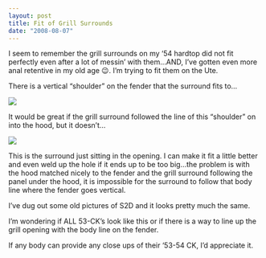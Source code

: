 ```yaml
---
layout: post
title: Fit of Grill Surrounds
date: "2008-08-07"
---
```


I seem to remember the grill surrounds on my ‘54 hardtop did not fit perfectly even after a lot of messin’ with them…AND, I’ve gotten even more anal retentive in my old age 😉. I’m trying to fit them on the Ute.

There is a vertical “shoulder” on the fender that the surround fits to…

![](/images/Kart_Hauler_Blog/15-manifold_030.jpg)

It would be great if the grill surround followed the line of this “shoulder” on into the hood, but it doesn’t…

![](/images/Kart_Hauler_Blog/15-pics_087.jpg)

This is the surround just sitting in the opening. I can make it fit a little better and even weld up the hole if it ends up to be too big…the problem is with the hood matched nicely to the fender and the grill surround following the panel under the hood, it is impossible for the surround to follow that body line where the fender goes vertical.

I’ve dug out some old pictures of S2D and it looks pretty much the same.

I’m wondering if ALL 53-CK’s look like this or if there is a way to line up the grill opening with the body line on the fender.

If any body can provide any close ups of their ‘53-54 CK, I’d appreciate it.
